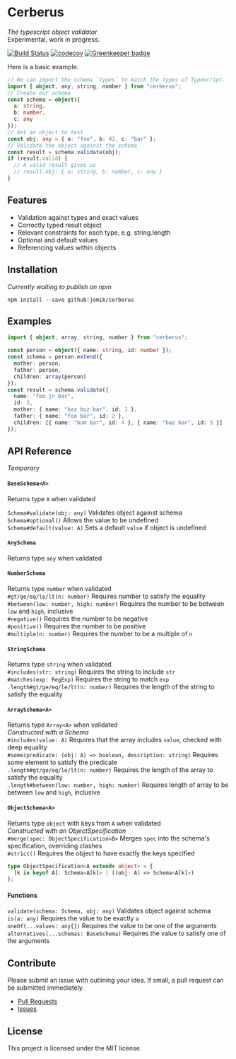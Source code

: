# Cerberus

_Thé typescript object validator_ \
Experimental, work in progress.

[![Build Status](https://travis-ci.org/Jomik/cerberus.svg?branch=master)](https://travis-ci.org/Jomik/cerberus)
[![codecov](https://codecov.io/gh/jomik/cerberus/branch/master/graph/badge.svg)](https://codecov.io/gh/jomik/cerberus)
[![Greenkeeper badge](https://badges.greenkeeper.io/Jomik/cerberus.svg)](https://greenkeeper.io/)

Here is a basic example.

```ts
// We can import the schema `types` to match the types of Typescript.
import { object, any, string, number } from "cerberus";
// Create our schema
const schema = object({
  a: string,
  b: number,
  c: any
});
// Get an object to test
const obj: any = { a: "foo", b: 42, c: "bar" };
// Validate the object against the schema
const result = schema.validate(obj);
if (result.valid) {
  // A valid result gives us
  // result.obj: { a: string, b: number, c: any }
}
```

## Features

* Validation against types and exact values
* Correctly typed result object
* Relevant constraints for each type, e.g. string.length
* Optional and default values
* Referencing values within objects

## Installation

_Currently waiting to publish on npm_

```
npm install --save github:jomik/cerberus
```

## Examples

```ts
import { object, array, string, number } from "cerberus";

const person = object({ name: string, id: number });
const schema = person.extend({
  mother: person,
  father: person,
  children: array(person)
});
const result = schema.validate({
  name: "foo jr bar",
  id: 3,
  mother: { name: "baz buz bar", id: 1 },
  father: { name: "foo bar", id: 2 },
  children: [{ name: "bum bar", id: 4 }, { name: "baz bar", id: 5 }]
});
```

## API Reference

_Temporary_

#### `BaseSchema<A>`

Returns type `A` when validated

`Schema#validate(obj: any)` Validates object against schema \
`Schema#optional()` Allows the value to be undefined \
`Schema#default(value: A)` Sets a default `value` if object is undefined

#### `AnySchema`

Returns type `any` when validated

#### `NumberSchema`

Returns type `number` when validated \
 `#gt/ge/eq/le/lt(n: number)` Requires number to satisfy the equality \
 `#between(low: number, high: number)` Requires the number to be between `low` and `high`, inclusive \
 `#negative()` Requires the number to be negative \
 `#positive()` Requires the number to be positive \
 `#multiple(n: number)` Requires the number to be a multiple of `n`

#### `StringSchema`

Returns type `string` when validated \
 `#includes(str: string)` Requires the string to include `str` \
 `#matches(exp: RegExp)` Requires the string to match `exp` \
 `.length#gt/ge/eq/le/lt(n: number)` Requires the length of the string to satisfy the equality

#### `ArraySchema<A>`

Returns type `Array<A>` when validated \
 _Constructed with a Schema_ \
`#includes(value: A)` Requires that the array includes `value`, checked with deep equality \
 `#some(predicate: (obj: A) => boolean, description: string)` Requires some element to satisfy the predicate \
 `.length#gt/ge/eq/le/lt(n: number)` Requires the length of the array to satisfy the equality \
 `.length#between(low: number, high: number)` Requires length of array to be between `low` and `high`, inclusive

#### `ObjectSchema<A>`

Returns type `object` with keys from `A` when validated \
 _Constructed with an ObjectSpecification_ \
 `#merge(spec: ObjectSpecification<B>` Merges `spec` into the schema's specification, overriding clashes \
 `#strict()` Requires the object to have exactly the keys specified

```ts
type ObjectSpecification<A extends object> = {
  [k in keyof A]: Schema<A[k]> | ((obj: A) => Schema<A[k]>)
};
```

#### Functions

`validate(schema: Schema, obj: any)` Validates object against schema \
`is(a: any)` Requires the value to be exactly `a` \
`oneOf(...values: any[])` Requires the value to be one of the arguments \
`alternatives(...schemas: BaseSchema)` Requires the value to satisfy one of the arguments

## Contribute

Please submit an issue with outlining your idea. If small, a pull request can be submitted immediately.

* [Pull Requests](https://github.com/Jomik/object-validator/pulls)
* [Issues](https://github.com/Jomik/object-validator/issues)

## License

This project is licensed under the MIT license.
